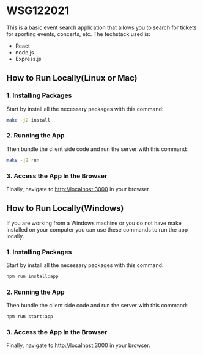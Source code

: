 # WSG122021

This is a basic event search application that allows you to search for tickets for sporting events, concerts, etc. The techstack used is:
- React 
- node.js
- Express.js 

## How to Run Locally(Linux or Mac)


### 1. Installing Packages

Start by install all the necessary packages with this command:
```sh
make -j2 install
```

### 2. Running the App

Then bundle the client side code and run the server with this command:

```sh
make -j2 run
```

### 3. Access the App In the Browser

Finally, navigate to [http://localhost:3000](http://localhost:3000) in your browser. 


## How to Run Locally(Windows)

If you are working from a Windows machine or you do not have make installed on your computer you can use these commands to run the app locally.



### 1. Installing Packages

Start by install all the necessary packages with this command:

```sh
npm run install:app
```

### 2. Running the App

Then bundle the client side code and run the server with this command:

```sh
npm run start:app
```

### 3. Access the App In the Browser

Finally, navigate to [http://localhost:3000](http://localhost:3000) in your browser. 
